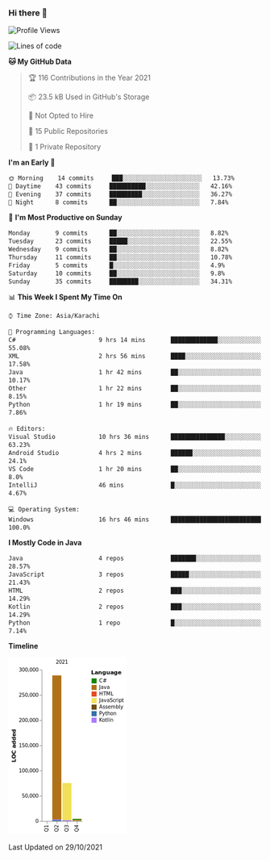 ### Hi there 👋

<!--
**BilalJaved15/BilalJaved15** is a ✨ _special_ ✨ repository because its `README.md` (this file) appears on your GitHub profile.

Here are some ideas to get you started:

- 🔭 I’m currently working on ...
- 🌱 I’m currently learning ...
- 👯 I’m looking to collaborate on ...
- 🤔 I’m looking for help with ...
- 💬 Ask me about ...
- 📫 How to reach me: ...
- 😄 Pronouns: ...
- ⚡ Fun fact: ...
-->

<!--START_SECTION:waka-->
![Profile Views](http://img.shields.io/badge/Profile%20Views-13-blue)

![Lines of code](https://img.shields.io/badge/From%20Hello%20World%20I%27ve%20Written-368709%20lines%20of%20code-blue)

**🐱 My GitHub Data** 

> 🏆 116 Contributions in the Year 2021
 > 
> 📦 23.5 kB Used in GitHub's Storage 
 > 
> 🚫 Not Opted to Hire
 > 
> 📜 15 Public Repositories 
 > 
> 🔑 1 Private Repository 
 > 
**I'm an Early 🐤** 

```text
🌞 Morning    14 commits     ███░░░░░░░░░░░░░░░░░░░░░░   13.73% 
🌆 Daytime    43 commits     ██████████░░░░░░░░░░░░░░░   42.16% 
🌃 Evening    37 commits     █████████░░░░░░░░░░░░░░░░   36.27% 
🌙 Night      8 commits      ██░░░░░░░░░░░░░░░░░░░░░░░   7.84%

```
📅 **I'm Most Productive on Sunday** 

```text
Monday       9 commits      ██░░░░░░░░░░░░░░░░░░░░░░░   8.82% 
Tuesday      23 commits     █████░░░░░░░░░░░░░░░░░░░░   22.55% 
Wednesday    9 commits      ██░░░░░░░░░░░░░░░░░░░░░░░   8.82% 
Thursday     11 commits     ██░░░░░░░░░░░░░░░░░░░░░░░   10.78% 
Friday       5 commits      █░░░░░░░░░░░░░░░░░░░░░░░░   4.9% 
Saturday     10 commits     ██░░░░░░░░░░░░░░░░░░░░░░░   9.8% 
Sunday       35 commits     ████████░░░░░░░░░░░░░░░░░   34.31%

```


📊 **This Week I Spent My Time On** 

```text
⌚︎ Time Zone: Asia/Karachi

💬 Programming Languages: 
C#                       9 hrs 14 mins       █████████████░░░░░░░░░░░░   55.08% 
XML                      2 hrs 56 mins       ████░░░░░░░░░░░░░░░░░░░░░   17.58% 
Java                     1 hr 42 mins        ██░░░░░░░░░░░░░░░░░░░░░░░   10.17% 
Other                    1 hr 22 mins        ██░░░░░░░░░░░░░░░░░░░░░░░   8.15% 
Python                   1 hr 19 mins        ██░░░░░░░░░░░░░░░░░░░░░░░   7.86%

🔥 Editors: 
Visual Studio            10 hrs 36 mins      ███████████████░░░░░░░░░░   63.23% 
Android Studio           4 hrs 2 mins        ██████░░░░░░░░░░░░░░░░░░░   24.1% 
VS Code                  1 hr 20 mins        ██░░░░░░░░░░░░░░░░░░░░░░░   8.0% 
IntelliJ                 46 mins             █░░░░░░░░░░░░░░░░░░░░░░░░   4.67%

💻 Operating System: 
Windows                  16 hrs 46 mins      █████████████████████████   100.0%

```

**I Mostly Code in Java** 

```text
Java                     4 repos             ███████░░░░░░░░░░░░░░░░░░   28.57% 
JavaScript               3 repos             █████░░░░░░░░░░░░░░░░░░░░   21.43% 
HTML                     2 repos             ███░░░░░░░░░░░░░░░░░░░░░░   14.29% 
Kotlin                   2 repos             ███░░░░░░░░░░░░░░░░░░░░░░   14.29% 
Python                   1 repo              █░░░░░░░░░░░░░░░░░░░░░░░░   7.14%

```


**Timeline**

![Chart not found](https://raw.githubusercontent.com/BilalJaved15/BilalJaved15/main/charts/bar_graph.png) 


 Last Updated on 29/10/2021
<!--END_SECTION:waka-->
